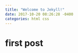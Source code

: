 ```yaml
---
title: "Welcome to Jekyll!"
date: 2017-10-20 08:26:28 -0400
categories: html css
---
```


# first post

